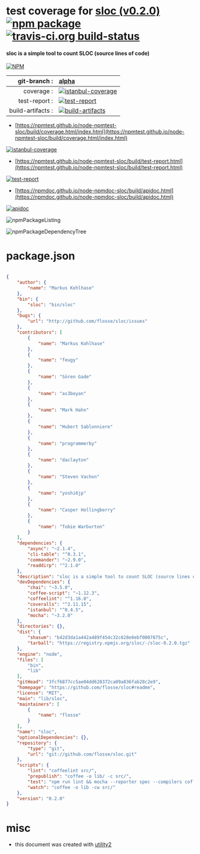 # test coverage for  [sloc (v0.2.0)](https://github.com/flosse/sloc#readme)  [![npm package](https://img.shields.io/npm/v/npmtest-sloc.svg?style=flat-square)](https://www.npmjs.org/package/npmtest-sloc) [![travis-ci.org build-status](https://api.travis-ci.org/npmtest/node-npmtest-sloc.svg)](https://travis-ci.org/npmtest/node-npmtest-sloc)
#### sloc is a simple tool to count SLOC (source lines of code)

[![NPM](https://nodei.co/npm/sloc.png?downloads=true&downloadRank=true&stars=true)](https://www.npmjs.com/package/sloc)

| git-branch : | [alpha](https://github.com/npmtest/node-npmtest-sloc/tree/alpha)|
|--:|:--|
| coverage : | [![istanbul-coverage](https://npmtest.github.io/node-npmtest-sloc/build/coverage.badge.svg)](https://npmtest.github.io/node-npmtest-sloc/build/coverage.html/index.html)|
| test-report : | [![test-report](https://npmtest.github.io/node-npmtest-sloc/build/test-report.badge.svg)](https://npmtest.github.io/node-npmtest-sloc/build/test-report.html)|
| build-artifacts : | [![build-artifacts](https://npmtest.github.io/node-npmtest-sloc/glyphicons_144_folder_open.png)](https://github.com/npmtest/node-npmtest-sloc/tree/gh-pages/build)|

- [https://npmtest.github.io/node-npmtest-sloc/build/coverage.html/index.html](https://npmtest.github.io/node-npmtest-sloc/build/coverage.html/index.html)

[![istanbul-coverage](https://npmtest.github.io/node-npmtest-sloc/build/screenCapture.buildCi.browser.%252Ftmp%252Fbuild%252Fcoverage.lib.html.png)](https://npmtest.github.io/node-npmtest-sloc/build/coverage.html/index.html)

- [https://npmtest.github.io/node-npmtest-sloc/build/test-report.html](https://npmtest.github.io/node-npmtest-sloc/build/test-report.html)

[![test-report](https://npmtest.github.io/node-npmtest-sloc/build/screenCapture.buildCi.browser.%252Ftmp%252Fbuild%252Ftest-report.html.png)](https://npmtest.github.io/node-npmtest-sloc/build/test-report.html)

- [https://npmdoc.github.io/node-npmdoc-sloc/build/apidoc.html](https://npmdoc.github.io/node-npmdoc-sloc/build/apidoc.html)

[![apidoc](https://npmdoc.github.io/node-npmdoc-sloc/build/screenCapture.buildCi.browser.%252Ftmp%252Fbuild%252Fapidoc.html.png)](https://npmdoc.github.io/node-npmdoc-sloc/build/apidoc.html)

![npmPackageListing](https://npmtest.github.io/node-npmtest-sloc/build/screenCapture.npmPackageListing.svg)

![npmPackageDependencyTree](https://npmtest.github.io/node-npmtest-sloc/build/screenCapture.npmPackageDependencyTree.svg)



# package.json

```json

{
    "author": {
        "name": "Markus Kohlhase"
    },
    "bin": {
        "sloc": "bin/sloc"
    },
    "bugs": {
        "url": "http://github.com/flosse/sloc/issues"
    },
    "contributors": [
        {
            "name": "Markus Kohlhase"
        },
        {
            "name": "feugy"
        },
        {
            "name": "Sören Gade"
        },
        {
            "name": "as3boyan"
        },
        {
            "name": "Mark Hahn"
        },
        {
            "name": "Hubert Sablonniere"
        },
        {
            "name": "programmerby"
        },
        {
            "name": "daclayton"
        },
        {
            "name": "Steven Vachon"
        },
        {
            "name": "yoshi6jp"
        },
        {
            "name": "Casper Hollingberry"
        },
        {
            "name": "Tobie Warburton"
        }
    ],
    "dependencies": {
        "async": "~2.1.4",
        "cli-table": "^0.3.1",
        "commander": "~2.9.0",
        "readdirp": "^2.1.0"
    },
    "description": "sloc is a simple tool to count SLOC (source lines of code)",
    "devDependencies": {
        "chai": "~3.5.0",
        "coffee-script": "~1.12.3",
        "coffeelint": "^1.16.0",
        "coveralls": "^2.11.15",
        "istanbul": "^0.4.5",
        "mocha": "~3.2.0"
    },
    "directories": {},
    "dist": {
        "shasum": "b42d3da1a442a489f454c32c628e8ebf0007875c",
        "tarball": "https://registry.npmjs.org/sloc/-/sloc-0.2.0.tgz"
    },
    "engine": "node",
    "files": [
        "bin",
        "lib"
    ],
    "gitHead": "3fcf6877cc5ae04dd628372ca09a836fab28c2e9",
    "homepage": "https://github.com/flosse/sloc#readme",
    "license": "MIT",
    "main": "lib/sloc",
    "maintainers": [
        {
            "name": "flosse"
        }
    ],
    "name": "sloc",
    "optionalDependencies": {},
    "repository": {
        "type": "git",
        "url": "git://github.com/flosse/sloc.git"
    },
    "scripts": {
        "lint": "coffeelint src/",
        "prepublish": "coffee -o lib/ -c src/",
        "test": "npm run lint && mocha --reporter spec --compilers coffee:coffee-script/register --recursive spec/*.spec.coffee",
        "watch": "coffee -o lib -cw src/"
    },
    "version": "0.2.0"
}
```



# misc
- this document was created with [utility2](https://github.com/kaizhu256/node-utility2)
